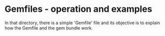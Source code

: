 # Gemfiles - operation and examples

In that directory, there is a simple 'Gemfile' file and its objective is to explain how the Gemfile and the gem bundle work.
